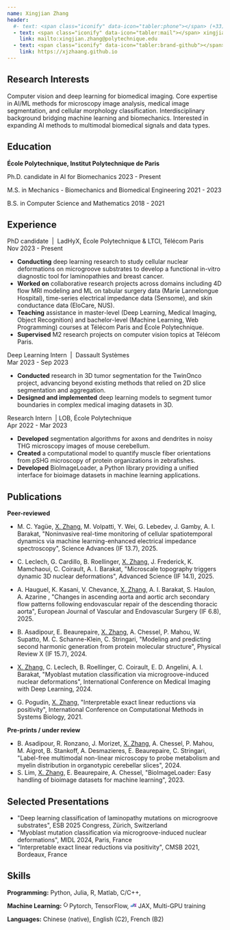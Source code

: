```yaml
---
name: Xingjian Zhang
header:
  #- text: <span class="iconify" data-icon="tabler:phone"></span> (+33) 663899163
  - text: <span class="iconify" data-icon="tabler:mail"></span> xingjian.zhang@polytechnique.edu
    link: mailto:xingjian.zhang@polytechnique.edu
  - text: <span class="iconify" data-icon="tabler:brand-github"></span> @xjzhaang
    link: https://xjzhaang.github.io
---
```


## Research Interests
Computer vision and deep learning for biomedical imaging. Core expertise in AI/ML methods for microscopy image analysis, medical image segmentation, and cellular morphology classification. Interdisciplinary background bridging machine learning and biomechanics. Interested in expanding AI methods to multimodal biomedical signals and data types.

## Education
<strong class="job-title">École Polytechnique, Institut Polytechnique de Paris</strong>

Ph.D. candidate in AI for Biomechanics 
  <span class="date-right">2023 - Present</span></div>

M.S. in Mechanics - Biomechanics and Biomedical Engineering
  <span class="date-right">2021 - 2023</span></div>

B.S. in Computer Science and Mathematics
  <span class="date-right">2018 - 2021</span></div>

## Experience

<div class="job-section">
<div class="job-header">
            <div class="job-title">PhD candidate <span style="font-weight: normal;">&nbsp;|&nbsp;</span> <span class="company-name"> LadHyX, École Polytechnique & LTCI, Télécom Paris</span></div>
            <span class="date-right">Nov 2023 - Present</span>
 </div>


- **Conducting** deep learning research to study cellular nuclear deformations on microgroove substrates to develop a functional in-vitro diagnostic tool for laminopathies and breast cancer.
- **Worked on** collaborative research projects across domains including 4D flow MRI modeling and ML on tabular surgery data (Marie Lannelongue Hospital), time-series electrical impedance data (Sensome), and skin conductance data (EloCare, NUS).
- **Teaching** assistance in master-level (Deep Learning, Medical Imaging, Object Recognition) and bachelor-level (Machine Learning, Web Programming) courses at Télécom Paris and École Polytechnique.
- **Supervised** M2 research projects on computer vision topics at Télécom Paris.
</div>

<div class="job-section">
    <div class="job-header">
        <div class="job-title">Deep Learning Intern <span style="font-weight: normal;">&nbsp;|&nbsp;</span> <span class="company-name">Dassault Systèmes</span></div>
        <span class="date-right">Mar 2023 - Sep 2023</span>
    </div>


- **Conducted**  research in 3D tumor segmentation for the TwinOnco project, advancing beyond existing methods that relied on 2D slice segmentation and aggregation.
- **Designed and implemented**  deep learning models to segment tumor boundaries in complex medical imaging datasets in 3D.
</div>

<div class="job-section">
  <div class="job-header">
        <div class="job-title">Research Intern <span style="font-weight: normal;">&nbsp;|&nbsp;</span><span class="company-name">LOB, École Polytechnique </span></div>
        <span class="date-right">Apr 2022 - Mar 2023</span>
  </div>

- **Developed**  segmentation algorithms for axons and dendrites in noisy THG microscopy images of mouse cerebellum.
- **Created** a computational model to quantify muscle fiber orientations from pSHG microscopy of protein organizations in zebrafishes.
- **Developed** BioImageLoader, a Python library providing a unified interface for bioimage datasets in machine learning applications.
</div>

<div class="publications-section">

## Publications
<strong class="job-title">Peer-reviewed</strong>

- M. C. Yagüe, <u>X. Zhang</u>, M. Volpatti, Y. Wei, G. Lebedev, J. Gamby, A. I. Barakat, "Noninvasive real-time monitoring of cellular spatiotemporal dynamics via machine learning-enhanced electrical impedance spectroscopy", <span class="conference">Science Advances (IF 13.7)</span>, 2025.

-  C. Leclech, G. Cardillo, B. Roellinger, <u>X. Zhang</u>,  J. Frederick, K. Mamchaoui, C. Coirault, A. I. Barakat, "Microscale topography triggers dynamic 3D nuclear deformations", <span class="conference">Advanced Science (IF 14.1)</span>, 2025.

- A. Hauguel, K. Kasani, V. Chevance, <u>X. Zhang</u>, A. I. Barakat, S. Haulon, A. Azarine , "Changes in ascending aorta and aortic arch secondary flow patterns following endovascular repair of the descending thoracic aorta", <span class="conference">European Journal of Vascular and Endovascular Surgery (IF 6.8)</span>, 2025.

- B. Asadipour,  E. Beaurepaire, <u>X. Zhang</u>, A. Chessel, P. Mahou, W. Supatto, M. C. Schanne-Klein, C. Stringari, "Modeling and predicting second harmonic generation from protein molecular structure", <span class="conference">Physical Review X (IF 15.7)</span>, 2024. 

- <u>X. Zhang</u>, C. Leclech, B. Roellinger, C. Coirault, E. D. Angelini, A. I. Barakat, "Myoblast mutation classification via microgroove-induced nuclear deformations", <span class="conference"> International Conference on Medical Imaging with Deep Learning</span>, 2024.

- G. Pogudin, <u>X. Zhang</u>, "Interpretable exact linear reductions via positivity", 
<span class="conference">International Conference on Computational Methods in Systems Biology</span>, 2021.


<strong class="job-title">Pre-prints / under review</strong>

- B. Asadipour, R. Ronzano, J. Morizet, <u>X. Zhang</u>, A. Chessel, P. Mahou, M. Aigrot, B. Stankoff, A. Desmazieres, E. Beaurepaire, C. Stringari, "Label-free multimodal non-linear microscopy to probe metabolism and myelin distribution in organotypic cerebellar slices", 2024.
- S. Lim, <u>X. Zhang</u>, E. Beaurepaire, A. Chessel, "BioImageLoader: Easy handling of bioimage datasets for machine learning", 2023.

</div>


<div class="publications-section">

## Selected Presentations

- "Deep learning classification of laminopathy mutations on microgroove substrates", <span class="conference">ESB 2025 Congress</span>, Zürich, Switzerland
- "Myoblast mutation classification via microgroove-induced nuclear deformations", <span class="conference">MIDL 2024</span>, Paris, France
- "Interpretable exact linear reductions via positivity", <span class="conference">CMSB 2021</span>, Bordeaux, France

</div>

## Skills

**Programming:** <span class="iconify" data-icon="vscode-icons:file-type-python"></span> Python, <span class="iconify" data-icon="vscode-icons:file-type-julia"></span> Julia, <span class="iconify" data-icon="vscode-icons:file-type-r"></span> R, <span class="iconify" data-icon="vscode-icons:file-type-matlab"></span> Matlab, <span class="iconify" data-icon="vscode-icons:file-type-cpp"></span> C/C++, 

**Machine Learning:** <svg xmlns="http://www.w3.org/2000/svg" width="1em" height="1em" viewBox="0 0 30 30" style="display: inline"><path fill="currentColor" d="M12.005 0L4.952 7.053a9.865 9.865 0 0 0 0 14.022a9.866 9.866 0 0 0 14.022 0c3.984-3.9 3.986-10.205.085-14.023l-1.744 1.743c2.904 2.905 2.904 7.634 0 10.538s-7.634 2.904-10.538 0s-2.904-7.634 0-10.538l4.647-4.646l.582-.665zm3.568 3.899a1.327 1.327 0 0 0-1.327 1.327a1.327 1.327 0 0 0 1.327 1.328A1.327 1.327 0 0 0 16.9 5.226A1.327 1.327 0 0 0 15.573 3.9z"/></svg>Pytorch, <span class="iconify" data-icon="devicon:tensorflow"></span> TensorFlow, <svg xmlns="http://www.w3.org/2000/svg" width="1em" height="1em" viewBox="0 0 451 260.81" style="display: inline"><defs><style>.cls-1{fill:#5e97f6;}.cls-1,.cls-2,.cls-3,.cls-4,.cls-5,.cls-6,.cls-7,.cls-8,.cls-9{stroke:#dce0df;stroke-linejoin:round;}.cls-2{fill:#2a56c6;}.cls-3{fill:#00796b;}.cls-4{fill:#3367d6;}.cls-5{fill:#26a69a;}.cls-6{fill:#9c27b0;}.cls-7{fill:#6a1b9a;}.cls-8{fill:#00695c;}.cls-9{fill:#ea80fc;}</style></defs><g><g><polygon class="cls-1" points="50.5 130.4 25.5 173.71 75.5 173.71 100.5 130.4 50.5 130.4"/><polygon class="cls-1" points="0.5 217.01 25.5 173.71 75.5 173.71 50.5 217.01 0.5 217.01"/><polygon class="cls-1" points="125.5 173.71 75.5 173.71 50.5 217.01 100.5 217.01 125.5 173.71"/><polygon class="cls-1" points="175.5 173.71 125.5 173.71 100.5 217.01 150.5 217.01 175.5 173.71"/><polygon class="cls-1" points="150.5 130.4 125.5 173.71 175.5 173.71 200.5 130.4 150.5 130.4"/><polygon class="cls-1" points="175.5 87.1 150.5 130.4 200.5 130.4 225.5 87.1 175.5 87.1"/><polygon class="cls-1" points="200.5 43.8 175.5 87.1 225.5 87.1 250.5 43.8 200.5 43.8"/><polygon class="cls-1" points="225.5 0.5 200.5 43.8 250.5 43.8 275.5 0.5 225.5 0.5"/><polygon class="cls-2" points="0.5 217.01 25.5 260.31 75.5 260.31 50.5 217.01 0.5 217.01"/><polygon class="cls-2" points="125.5 260.31 75.5 260.31 50.5 217.01 100.5 217.01 125.5 260.31"/><polygon class="cls-2" points="175.5 260.31 125.5 260.31 100.5 217.01 150.5 217.01 175.5 260.31"/><polygon class="cls-3" points="200.5 217.01 175.5 173.71 150.5 217.01 175.5 260.31 200.5 217.01"/><polygon class="cls-3" points="250.5 130.4 225.5 87.1 200.5 130.4 250.5 130.4"/><polygon class="cls-3" points="250.5 43.8 225.5 87.1 250.5 130.4 275.5 87.1 250.5 43.8"/><polygon class="cls-4" points="125.5 173.71 100.5 130.4 75.5 173.71 125.5 173.71"/><polygon class="cls-5" points="250.5 130.4 200.5 130.4 175.5 173.71 225.5 173.71 250.5 130.4"/><polygon class="cls-5" points="300.5 130.4 250.5 130.4 225.5 173.71 275.5 173.71 300.5 130.4"/><polygon class="cls-6" points="350.5 43.8 325.5 0.5 300.5 43.8 325.5 87.1 350.5 43.8"/><polygon class="cls-6" points="375.5 87.1 350.5 43.8 325.5 87.1 350.5 130.4 375.5 87.1"/><polygon class="cls-6" points="400.5 130.4 375.5 87.1 350.5 130.4 375.5 173.71 400.5 130.4"/><polygon class="cls-6" points="425.5 173.71 400.5 130.4 375.5 173.71 400.5 217.01 425.5 173.71"/><polygon class="cls-6" points="450.5 217.01 425.5 173.71 400.5 217.01 425.5 260.31 450.5 217.01"/><polygon class="cls-6" points="425.5 0.5 400.5 43.8 425.5 87.1 450.5 43.8 425.5 0.5"/><polygon class="cls-6" points="375.5 87.1 400.5 43.8 425.5 87.1 400.5 130.4 375.5 87.1"/><polygon class="cls-6" points="350.5 130.4 325.5 173.71 350.5 217.01 375.5 173.71 350.5 130.4"/><polygon class="cls-6" points="325.5 260.31 300.5 217.01 325.5 173.71 350.5 217.01 325.5 260.31"/><polygon class="cls-7" points="275.5 260.31 250.5 217.01 300.5 217.01 325.5 260.31 275.5 260.31"/><polygon class="cls-8" points="225.5 173.71 175.5 173.71 200.5 217.01 250.5 217.01 225.5 173.71"/><polygon class="cls-8" points="275.5 173.71 225.5 173.71 250.5 217.01 275.5 173.71"/><polygon class="cls-8" points="275.5 87.1 300.5 130.4 350.5 130.4 325.5 87.1 275.5 87.1"/><polygon class="cls-8" points="300.5 43.8 250.5 43.8 275.5 87.1 325.5 87.1 300.5 43.8"/><polygon class="cls-8" points="425.5 260.31 400.5 217.01 350.5 217.01 375.5 260.31 425.5 260.31"/><polygon class="cls-8" points="375.5 173.71 350.5 217.01 400.5 217.01 375.5 173.71"/><polygon class="cls-9" points="325.5 0.5 275.5 0.5 250.5 43.8 300.5 43.8 325.5 0.5"/><polygon class="cls-9" points="325.5 173.71 275.5 173.71 250.5 217.01 300.5 217.01 325.5 173.71"/><polygon class="cls-9" points="350.5 130.4 300.5 130.4 275.5 173.71 325.5 173.71 350.5 130.4"/><polygon class="cls-9" points="425.5 0.5 375.5 0.5 350.5 43.8 400.5 43.8 425.5 0.5"/><polygon class="cls-9" points="375.5 87.1 350.5 43.8 400.5 43.8 375.5 87.1"/></g></g></svg> JAX, Multi-GPU training


<!-- **Imaging Software:** ImageJ/FIJI, ParaView, CellProfiler, Imaris, NIS-Elements, 3D Slicer -->

**Languages:** Chinese (native), English (C2), French (B2)

<!-- 
## Awards 

PhD Full Fellowship from École Polytechnique, IP Paris

Master's Scholarship from École Polytechnique, IP Paris -->

